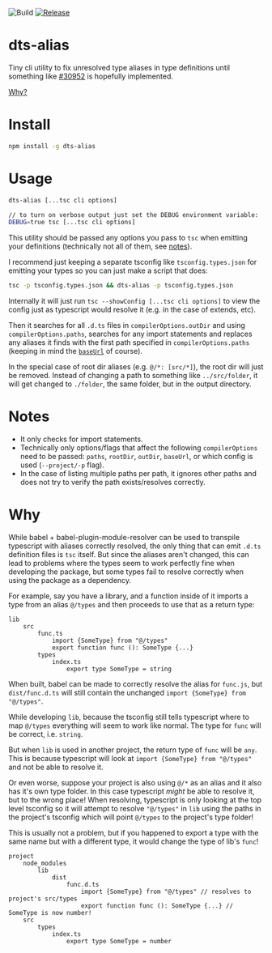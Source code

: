 ![Build](https://github.com/alanscodelog/dts-alias/workflows/Build/badge.svg)
[![Release](https://github.com/alanscodelog/dts-alias/workflows/Release/badge.svg)](https://www.npmjs.com/package/dts-alias)

# dts-alias

Tiny cli utility to fix unresolved type aliases in type definitions until something like [#30952](https://github.com/microsoft/TypeScript/issues/30952) is hopefully implemented.

[Why?](#Why)

# Install

```bash
npm install -g dts-alias
```

# Usage
```bash
dts-alias [...tsc cli options]

// to turn on verbose output just set the DEBUG environment variable:
DEBUG=true tsc [...tsc cli options]
```

This utility should be passed any options you pass to `tsc` when emitting your definitions (technically not all of them, see [notes](#notes)).

I recommend just keeping a separate tsconfig like `tsconfig.types.json` for emitting your types so you can just make a script that does:
```bash
tsc -p tsconfig.types.json && dts-alias -p tsconfig.types.json
```

Internally it will just run `tsc --showConfig [...tsc cli options]` to view the config just as typescript would resolve it (e.g. in the case of extends, etc).

Then it searches for all `.d.ts` files in `compilerOptions.outDir` and using `compilerOptions.paths`, searches for any import statements and replaces any aliases it finds with the first path specified in `compilerOptions.paths` (keeping in mind the [`baseUrl`](https://www.typescriptlang.org/docs/handbook/module-resolution.html#base-url) of course).

In the special case of root dir aliases (e.g. `@/*: [src/*]`), the root dir will just be removed. Instead of changing a path to something like `../src/folder`, it will get changed to `./folder`, the same folder, but in the output directory.


# Notes

- It only checks for import statements.
- Technically only options/flags that affect the following `compilerOptions` need to be passed: `paths`, `rootDir`, `outDir`, `baseUrl`, or which config is used (`--project/-p` flag).
- In the case of listing multiple paths per path, it ignores other paths and does not try to verify the path exists/resolves correctly.

# Why

While babel + babel-plugin-module-resolver can be used to transpile typescript with aliases correctly resolved, the only thing that can emit `.d.ts` definition files is `tsc` itself. But since the aliases aren't changed, this can lead to problems where the types seem to work perfectly fine when developing the package, but some types fail to resolve correctly when using the package as a dependency.

For example, say you have a library, and a function inside of it imports a type from an alias `@/types` and then proceeds to use that as a return type:

```
lib
	src
		func.ts
			import {SomeType} from "@/types"
			export function func (): SomeType {...}
		types
			index.ts
				export type SomeType = string
```
When built, babel can be made to correctly resolve the alias for `func.js`, but `dist/func.d.ts` will still contain the unchanged `import {SomeType} from "@/types"`.

While developing `lib`, because the tsconfig still tells typescript where to map `@/types` everything will seem to work like normal. The type for `func` will be correct, i.e. `string`.

But when `lib` is used in another project, the return type of `func` will be `any`. This is because typescript will look at `import {SomeType} from "@/types"` and not be able to resolve it.

Or even worse, suppose your project is also using `@/*` as an alias and it also has it's own type folder. In this case typescript *might* be able to resolve it, but to the wrong place! When resolving, typescript is only looking at the top level tsconfig so it will attempt to resolve `"@/types"` in `lib` using the paths in the project's tsconfig which will point `@/types` to the project's type folder!

This is usually not a problem, but if you happened to export a type with the same name but with a different type, it would change the type of lib's `func`!

```
project
	node_modules
		lib
			dist
				func.d.ts
					import {SomeType} from "@/types" // resolves to project's src/types
					export function func (): SomeType {...} // SomeType is now number!
	src
		types
			index.ts
				export type SomeType = number
```
